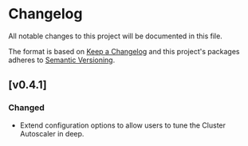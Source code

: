 # Changelog

All notable changes to this project will be documented in this file.

The format is based on [Keep a Changelog](http://keepachangelog.com/en/1.0.0/)
and this project's packages adheres to [Semantic Versioning](http://semver.org/spec/v2.0.0.html).


## [v0.4.1]

### Changed

- Extend configuration options to allow users to tune the Cluster Autoscaler in deep.

[0.4.1]: https://github.com/giantswarm/kubernetes-cluster-autoscaler/pull/21
